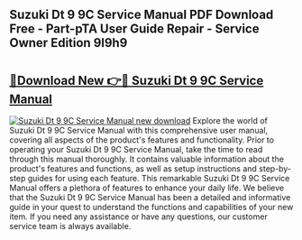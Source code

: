 ## Suzuki Dt 9 9C Service Manual PDF Download Free - Part-pTA User Guide Repair - Service Owner Edition 9I9h9

# <h2><a href="http://bc62291.oget.top/?id=Suzuki+Dt+9+9C+Service+Manual">🔗Download New 👉🔴 Suzuki Dt 9 9C Service Manual</a></h2>

[![Suzuki Dt 9 9C Service Manual new download](https://i.imgur.com/5g1atiW.png)](http://bc62291.oget.top/?id=Suzuki+Dt+9+9C+Service+Manual)
Explore the world of Suzuki Dt 9 9C Service Manual with this comprehensive user manual, covering all aspects of the product's features and functionality. Prior to operating your Suzuki Dt 9 9C Service Manual, take the time to read through this manual thoroughly. It contains valuable information about the product's features and functions, as well as setup instructions and step-by-step guides for using each feature. This remarkable Suzuki Dt 9 9C Service Manual offers a plethora of features to enhance your daily life. We believe that the Suzuki Dt 9 9C Service Manual has been a detailed and informative guide in your quest to understand the functions and capabilities of your new item. If you need any assistance or have any questions, our customer service team is always available.

